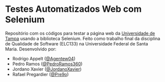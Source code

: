 # Testes Automatizados Web com Selenium

Repositório com os códigos para testar a página web da
[Universidade de Tampa](https://www.ut.edu) usando
a biblioteca Selenium. Feito como trabalho
final da disciplina de Qualidade de Software (ELC133)
na Universidade Federal de Santa Maria. Desenvolvido por:

* Rodrigo Appelt ([@Agentew04](https://github.com/Agentew04))
* Pedro Ramos ([@PedroRamos360](https://github.com/PedroRamos360))
* Jordano Xavier ([@JordanoXavier](https://github.com/JordanoXavier))
* Rafael Pregardier ([@Pre9o](https://github.com/Pre9o))
